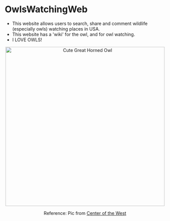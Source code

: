 # OwlsWatchingWeb
- This website allows users to search, share and comment wildlife (especially owls) watching places in USA.
- This website has a 'wiki' for the owl, and for owl watching.
- I LOVE OWLS!

<p align="center">
  <img src="https://centerofthewest.org/wp-content/uploads/2013/10/gho-2.jpg" width="500" alt="Cute Great Horned Owl">
</p>
<p align="center">
Reference: Pic from <a href="https://centerofthewest.org/2013/10/15/my-favorite-facts-about-great-horned-owls/">Center of the West</a>
</p>
